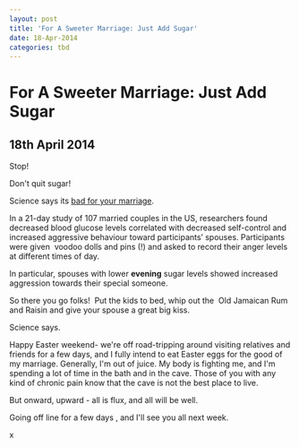 ```yaml
---
layout: post
title: 'For A Sweeter Marriage: Just Add Sugar'
date: 18-Apr-2014
categories: tbd
---
```


# For A Sweeter Marriage: Just Add Sugar

## 18th April 2014

<p <img class="photo-horiz" src="/images/2014/04/VINTAGE_Couple_19_quaddles_by_quaddles-1024x669.jpg" /></p>

Stop!

Don't quit sugar!

Science says its <a href="http://news.sciencemag.org/brain-behavior/2014/04/unhappy-marriages-due-low-blood-sugar">b</a><a href="http://news.sciencemag.org/brain-behavior/2014/04/unhappy-marriages-due-low-blood-sugar">ad for your marriage</a>.

In a 21-day study of 107 married couples in the US,   researchers found decreased blood glucose levels correlated with decreased self-control and increased aggressive behaviour toward participants’ spouses. Participants were given  voodoo dolls and pins (!) and asked to record their anger levels at different times of day.

In particular,   spouses with lower **evening** sugar levels showed increased aggression towards their special someone.

So there you go folks!  Put the kids to bed,   whip out the  Old Jamaican Rum and Raisin and give your spouse a great big kiss.

Science says.

Happy Easter weekend- we're off road-tripping around visiting relatives and friends for a few days, and I fully intend to eat Easter eggs for the good of my marriage. Generally, I'm out of juice. My body is fighting me, and I'm spending a lot of time in the bath and in the cave. Those of you with any kind of chronic pain know that the cave is not the best place to live.

But onward, upward - all is flux, and all will be well.

Going off line for a few days , and I'll see you all next week.

x

 
